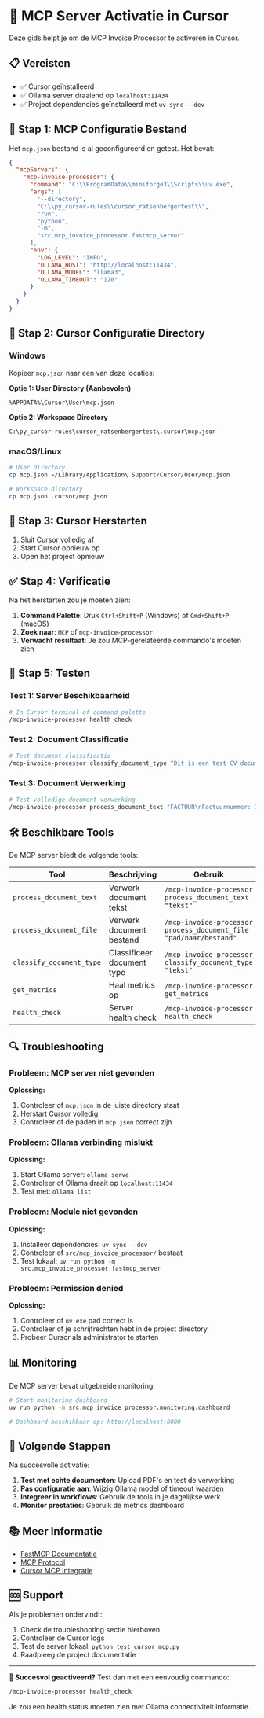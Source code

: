 # 🚀 MCP Server Activatie in Cursor

Deze gids helpt je om de MCP Invoice Processor te activeren in Cursor.

## 📋 Vereisten

- ✅ Cursor geïnstalleerd
- ✅ Ollama server draaiend op `localhost:11434`
- ✅ Project dependencies geïnstalleerd met `uv sync --dev`

## 🔧 Stap 1: MCP Configuratie Bestand

Het `mcp.json` bestand is al geconfigureerd en getest. Het bevat:

```json
{
  "mcpServers": {
    "mcp-invoice-processor": {
      "command": "C:\\ProgramData\\miniforge3\\Scripts\\uv.exe",
      "args": [
        "--directory",
        "C:\\py_cursor-rules\\cursor_ratsenbergertest\\",
        "run",
        "python",
        "-m",
        "src.mcp_invoice_processor.fastmcp_server"
      ],
      "env": {
        "LOG_LEVEL": "INFO",
        "OLLAMA_HOST": "http://localhost:11434",
        "OLLAMA_MODEL": "llama3",
        "OLLAMA_TIMEOUT": "120"
      }
    }
  }
}
```

## 📁 Stap 2: Cursor Configuratie Directory

### Windows
Kopieer `mcp.json` naar een van deze locaties:

**Optie 1: User Directory (Aanbevolen)**
```
%APPDATA%\Cursor\User\mcp.json
```

**Optie 2: Workspace Directory**
```
C:\py_cursor-rules\cursor_ratsenbergertest\.cursor\mcp.json
```

### macOS/Linux
```bash
# User directory
cp mcp.json ~/Library/Application\ Support/Cursor/User/mcp.json

# Workspace directory
cp mcp.json .cursor/mcp.json
```

## 🔄 Stap 3: Cursor Herstarten

1. Sluit Cursor volledig af
2. Start Cursor opnieuw op
3. Open het project opnieuw

## ✅ Stap 4: Verificatie

Na het herstarten zou je moeten zien:

1. **Command Palette**: Druk `Ctrl+Shift+P` (Windows) of `Cmd+Shift+P` (macOS)
2. **Zoek naar**: `MCP` of `mcp-invoice-processor`
3. **Verwacht resultaat**: Je zou MCP-gerelateerde commando's moeten zien

## 🧪 Stap 5: Testen

### Test 1: Server Beschikbaarheid
```bash
# In Cursor terminal of command palette
/mcp-invoice-processor health_check
```

### Test 2: Document Classificatie
```bash
# Test document classificatie
/mcp-invoice-processor classify_document_type "Dit is een test CV document"
```

### Test 3: Document Verwerking
```bash
# Test volledige document verwerking
/mcp-invoice-processor process_document_text "FACTUUR\nFactuurnummer: INV-001\nTotaal: €1000"
```

## 🛠️ Beschikbare Tools

De MCP server biedt de volgende tools:

| Tool | Beschrijving | Gebruik |
|------|---------------|---------|
| `process_document_text` | Verwerk document tekst | `/mcp-invoice-processor process_document_text "tekst"` |
| `process_document_file` | Verwerk document bestand | `/mcp-invoice-processor process_document_file "pad/naar/bestand"` |
| `classify_document_type` | Classificeer document type | `/mcp-invoice-processor classify_document_type "tekst"` |
| `get_metrics` | Haal metrics op | `/mcp-invoice-processor get_metrics` |
| `health_check` | Server health check | `/mcp-invoice-processor health_check` |

## 🔍 Troubleshooting

### Probleem: MCP server niet gevonden
**Oplossing:**
1. Controleer of `mcp.json` in de juiste directory staat
2. Herstart Cursor volledig
3. Controleer of de paden in `mcp.json` correct zijn

### Probleem: Ollama verbinding mislukt
**Oplossing:**
1. Start Ollama server: `ollama serve`
2. Controleer of Ollama draait op `localhost:11434`
3. Test met: `ollama list`

### Probleem: Module niet gevonden
**Oplossing:**
1. Installeer dependencies: `uv sync --dev`
2. Controleer of `src/mcp_invoice_processor/` bestaat
3. Test lokaal: `uv run python -m src.mcp_invoice_processor.fastmcp_server`

### Probleem: Permission denied
**Oplossing:**
1. Controleer of `uv.exe` pad correct is
2. Controleer of je schrijfrechten hebt in de project directory
3. Probeer Cursor als administrator te starten

## 📊 Monitoring

De MCP server bevat uitgebreide monitoring:

```bash
# Start monitoring dashboard
uv run python -m src.mcp_invoice_processor.monitoring.dashboard

# Dashboard beschikbaar op: http://localhost:8000
```

## 🎯 Volgende Stappen

Na succesvolle activatie:

1. **Test met echte documenten**: Upload PDF's en test de verwerking
2. **Pas configuratie aan**: Wijzig Ollama model of timeout waarden
3. **Integreer in workflows**: Gebruik de tools in je dagelijkse werk
4. **Monitor prestaties**: Gebruik de metrics dashboard

## 📚 Meer Informatie

- [FastMCP Documentatie](https://gofastmcp.com/)
- [MCP Protocol](https://modelcontextprotocol.io/)
- [Cursor MCP Integratie](https://cursor.sh/docs/mcp)

## 🆘 Support

Als je problemen ondervindt:

1. Check de troubleshooting sectie hierboven
2. Controleer de Cursor logs
3. Test de server lokaal: `python test_cursor_mcp.py`
4. Raadpleeg de project documentatie

---

**🎉 Succesvol geactiveerd?** Test dan met een eenvoudig commando:
```bash
/mcp-invoice-processor health_check
```

Je zou een health status moeten zien met Ollama connectiviteit informatie.
